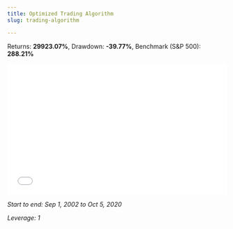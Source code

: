 ```yaml
---
title: Optimized Trading Algorithm
slug: trading-algorithm

---
```

Returns: **29923.07%**, Drawdown: **-39.77%**, Benchmark (S&P 500): **288.21%**

<iframe width="100%" height="300px" frameborder="0" scrolling="no" src="//plotly.com/\~ayako0/83.embed?link=false&modebar=false&logo=false"></iframe>

_Start to end: Sep 1, 2002 to Oct 5, 2020_

_Leverage: 1_